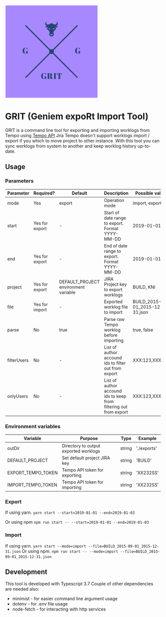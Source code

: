 <img src="logo.png" width="300">

# GRIT (Geniem expoRt Import Tool)

GRIT is a command line tool for exporting and importing worklogs from Tempo using [Tempo API](https://tempo-io.github.io/tempo-api-docs/)
Jira Tempo doesn't support worklogs import / export if you which to move project to other instance. With this tool you can sync worklogs from system to another and keep worklog history up-to-date.

## Usage

### Parameters

| Parameter   | Required?      | Default                              | Description                                                       | Possible values                  |
| ----------- | -------------- | ------------------------------------ | ----------------------------------------------------------------- | -------------------------------- |
| mode        | Yes            | export                               | Operation mode                                                    | import, export                   |
| start       | Yes for export | -                                    | Start of date range to export. Format YYYY-MM-DD                  | 2019-01-01                       |
| end         | Yes for export | -                                    | End of date range to export. Format YYYY-MM-DD                    | 2019-01-01                       |
| project     | Yes for export | DEFAULT_PROJECT environment variable | JIRA Project key to export worklogs                               | BUILD, KNI                       |
| file        | Yes for import | -                                    | Exported worklog file to import                                   | BUILD_2015-09-01_2015-12-31.json |
| parse       | No             | true                                 | Parse raw Tempo worklog before importing                          | true, false                      |
| filterUsers | No             | -                                    | List of author accound ids to filter out from export              | XXX:123,XXX:456                  |
| onlyUsers   | No             | -                                    | List of author accound ids to keep from filtering out from export | XXX:123,XXX:456                  |

### Environment variables

| Variable           | Purpose                               | Type   | Example     |
| ------------------ | ------------------------------------- | ------ | ----------- |
| outDir             | Directory to output exported worklogs | string | './exports' |
| DEFAULT_PROJECT    | Set default project JIRA key          | string | 'BUILD'     |
| EXPORT_TEMPO_TOKEN | Tempo API token for exporting         | string | 'XX232SS'   |
| IMPORT_TEMPO_TOKEN | Tempo API token for importing         | string | 'XX232SS'   |

### Export

If using yarn.
`yarn start --start=2019-01-01 --end=2019-01-03`

Or using npm
`npm run start -- --start=2019-01-01 --end=2019-01-03`

### Import

If using yarn.
`yarn start --mode=import --file=BUILD_2015-09-01_2015-12-31.json`
Or using npm.
`npm run start -- --mode=import --file=BUILD_2015-09-01_2015-12-31.json`

## Development

This tool is developed with Typescript 3.7
Couple of other dependencies are needed also:

- minimist - for easier command line argument usage
- dotenv - for .env file usage
- node-fetch - for interacting with http services
